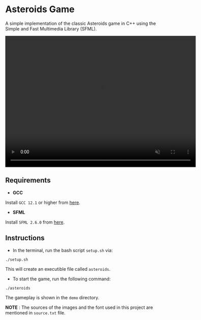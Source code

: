 # Asteroids Game

A simple implementation of the classic Asteroids game in C++ using the Simple and Fast Multimedia Library (SFML).

<video autoplay loop muted playsinline width="600" height="414">
    <source src="https://raw.githubusercontent.com/kul-arun/asteroids-game/main/demo/demo-1.mp4" type="video/mp4">
</video>

## Requirements
* **GCC**

Install `GCC 12.1` or higher from [here](https://gcc.gnu.org/releases.html).  
* **SFML**

Install `SFML 2.6.0` from [here](https://www.sfml-dev.org/download/sfml/2.6.0/).

## Instructions

* In the terminal, run the bash script `setup.sh` via:
```
./setup.sh
```
This will create an executible file called `asteroids`.

* To start the game, run the following command:
```
./asteroids
```
The gameplay is shown in the `demo` directory.

**NOTE** : The sources of the images and the font used in this project are mentioned in `source.txt` file.